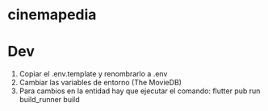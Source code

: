 # cinemapedia

# Dev

1. Copiar el .env.template y renombrarlo a .env
2. Cambiar las variables de entorno (The MovieDB)
3. Para cambios en la entidad hay que ejecutar el comando: flutter pub run build_runner build
